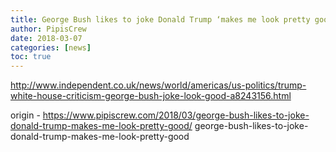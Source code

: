 ```yaml
---
title: George Bush likes to joke Donald Trump ‘makes me look pretty good’
author: PipisCrew
date: 2018-03-07
categories: [news]
toc: true
---
```


http://www.independent.co.uk/news/world/americas/us-politics/trump-white-house-criticism-george-bush-joke-look-good-a8243156.html

origin - https://www.pipiscrew.com/2018/03/george-bush-likes-to-joke-donald-trump-makes-me-look-pretty-good/ george-bush-likes-to-joke-donald-trump-makes-me-look-pretty-good